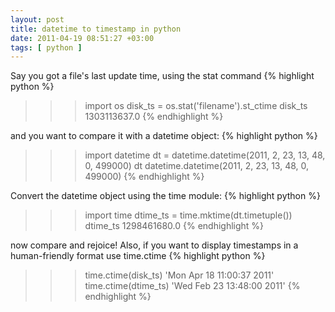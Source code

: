 ```yaml
--- 
layout: post
title: datetime to timestamp in python
date: 2011-04-19 08:51:27 +03:00
tags: [ python ]
---
```

Say you got a file's last update time, using the stat command
{% highlight python %}
>>> import os
>>> disk_ts = os.stat('filename').st_ctime
>>> disk_ts
1303113637.0
{% endhighlight %}

and you want to compare it with a datetime object:
{% highlight python %}
>>> import datetime
>>> dt = datetime.datetime(2011, 2, 23, 13, 48, 0, 499000)
>>> dt
datetime.datetime(2011, 2, 23, 13, 48, 0, 499000)
{% endhighlight %}

Convert the datetime object using the time module:
{% highlight python %}
>>> import time
>>> dtime_ts = time.mktime(dt.timetuple())
>>> dtime_ts
1298461680.0
{% endhighlight %}

now compare and rejoice! Also, if you want to display timestamps in a human-friendly format use time.ctime
{% highlight python %}
>>> time.ctime(disk_ts)
'Mon Apr 18 11:00:37 2011'
>>> time.ctime(dtime_ts)
'Wed Feb 23 13:48:00 2011'
{% endhighlight %}
